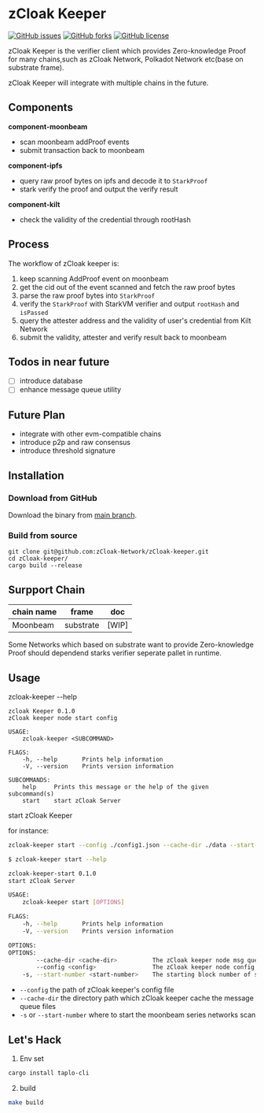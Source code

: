 # zCloak Keeper

[![GitHub issues](https://img.shields.io/github/issues/zcloak-network/zcloak-keeper)](https://github.com/zCloak-network/zCloak-keeper/issues) [![GitHub forks](https://img.shields.io/github/forks/zcloak-network/zcloak-keeper)](https://github.com/zCloak-Network/zCloak-keeper/network) [![GitHub license](https://img.shields.io/github/license/zcloak-network/zcloak-keeper)](https://github.com/zCloak-Network/zCloak-keeper/blob/main/LICENSE)

zCloak Keeper is the verifier client which provides Zero-knowledge Proof for many chains,such as zCloak Network, Polkadot Network etc(base on substrate frame).

zCloak Keeper will integrate with multiple chains in the future.

## Components
**component-moonbeam**
- scan moonbeam addProof events
- submit transaction back to moonbeam

**component-ipfs**
- query raw proof bytes on ipfs and decode it to `StarkProof`
- stark verify the proof and output the verify result

**component-kilt**
- check the validity of the credential through rootHash

## Process
The workflow of zCloak keeper is:
1. keep scanning AddProof event on moonbeam
2. get the cid out of the event scanned and fetch the raw proof bytes
3. parse the raw proof bytes into `StarkProof`
4. verify the `StarkProof` with StarkVM verifier and output `rootHash` and `isPassed`
5. query the attester address and the validity of user's credential from Kilt Network
6. submit the validity, attester and verify result back to moonbeam

## Todos in near future
-[ ] introduce database
-[ ] enhance message queue utility

## Future Plan
- integrate with other evm-compatible chains
- introduce p2p and raw consensus
- introduce threshold signature


## Installation

### Download from GitHub
Download the binary from [main branch](https://github.com/zCloak-Network/zCloak-keeper).

### Build from source
```
git clone git@github.com:zCloak-Network/zCloak-keeper.git
cd zCloak-keeper/
cargo build --release
```

## Surpport Chain
| chain name | frame | doc   |
|------------| ----- |-------|
| Moonbeam   | substrate | [WIP] |

Some Networks which based on substrate want to provide Zero-knowledge Proof should dependend starks verifier seperate pallet in runtime.


## Usage
zcloak-keeper --help

```
zcloak Keeper 0.1.0
zCloak keeper node start config

USAGE:
    zcloak-keeper <SUBCOMMAND>

FLAGS:
    -h, --help       Prints help information
    -V, --version    Prints version information

SUBCOMMANDS:
    help     Prints this message or the help of the given subcommand(s)
    start    start zCloak Server
```

start zCloak Keeper

for instance:
```bash
zcloak-keeper start --config ./config1.json --cache-dir ./data --start-number 100
```

```bash
$ zcloak-keeper start --help
```

```bash
zcloak-keeper-start 0.1.0
start zCloak Server

USAGE:
    zcloak-keeper start [OPTIONS]

FLAGS:
    -h, --help       Prints help information
    -V, --version    Prints version information

OPTIONS:
OPTIONS:
        --cache-dir <cache-dir>          The zCloak keeper node msg queue cache directory
        --config <config>                The zCloak keeper node config file path
    -s, --start-number <start-number>    The starting block number of scanning node events
```

- `--config` the path of zCloak keeper's config file
- `--cache-dir` the directory path which zCloak keeper cache the message queue files
- `-s` or `--start-number` where to start the moonbeam series networks scan

## Let's Hack
1. Env set
```bash
cargo install taplo-cli
```

2. build
```bash
make build
```